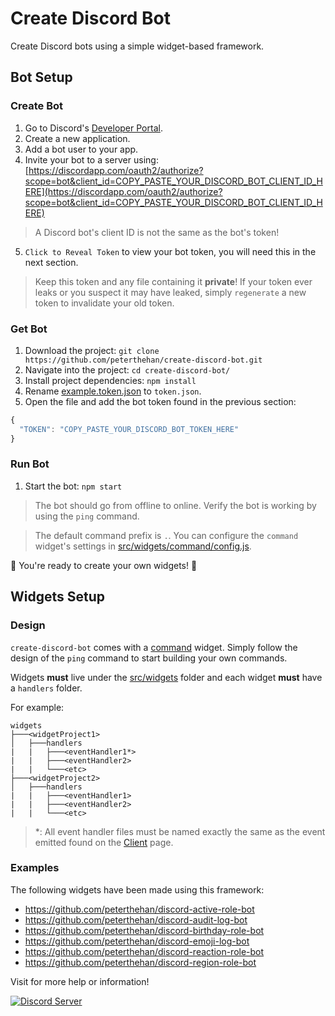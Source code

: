 # Create Discord Bot

Create Discord bots using a simple widget-based framework.

## Bot Setup

### Create Bot

1. Go to Discord's [Developer Portal](https://discordapp.com/developers/applications/).
2. Create a new application.
3. Add a bot user to your app.
4. Invite your bot to a server using: [https://discordapp.com/oauth2/authorize?scope=bot&client_id=COPY_PASTE_YOUR_DISCORD_BOT_CLIENT_ID_HERE](https://discordapp.com/oauth2/authorize?scope=bot&client_id=COPY_PASTE_YOUR_DISCORD_BOT_CLIENT_ID_HERE)

> A Discord bot's client ID is not the same as the bot's token!

5. `Click to Reveal Token` to view your bot token, you will need this in the next section.

> Keep this token and any file containing it **private**! If your token ever leaks or you suspect it may have leaked, simply `regenerate` a new token to invalidate your old token.

### Get Bot

1. Download the project: `git clone https://github.com/peterthehan/create-discord-bot.git`
2. Navigate into the project: `cd create-discord-bot/`
3. Install project dependencies: `npm install`
4. Rename [example.token.json](https://github.com/peterthehan/create-discord-bot/blob/master/example.token.json) to `token.json`.
5. Open the file and add the bot token found in the previous section:

```js
{
  "TOKEN": "COPY_PASTE_YOUR_DISCORD_BOT_TOKEN_HERE"
}
```

### Run Bot

1. Start the bot: `npm start`

> The bot should go from offline to online. Verify the bot is working by using the `ping` command.

> The default command prefix is `.`. You can configure the `command` widget's settings in [src/widgets/command/config.js](https://github.com/peterthehan/create-discord-bot/blob/master/src/widgets/command/config.js).

🎉 You're ready to create your own widgets! 🎉

## Widgets Setup

### Design

`create-discord-bot` comes with a [command](https://github.com/peterthehan/create-discord-bot/blob/master/src/widgets/command/) widget. Simply follow the design of the `ping` command to start building your own commands.

Widgets **must** live under the [src/widgets](https://github.com/peterthehan/create-discord-bot/blob/master/src/widgets/) folder and each widget **must** have a `handlers` folder.

For example:

```
widgets
├───<widgetProject1>
│   ├───handlers
|   |   ├───<eventHandler1*>
|   |   ├───<eventHandler2>
|   |   └───<etc>
├───<widgetProject2>
│   ├───handlers
|   |   ├───<eventHandler1>
|   |   ├───<eventHandler2>
|   |   └───<etc>
```

> \*: All event handler files must be named exactly the same as the event emitted found on the [Client](https://discord.js.org/#/docs/main/master/class/Client) page.

### Examples

The following widgets have been made using this framework:

- https://github.com/peterthehan/discord-active-role-bot
- https://github.com/peterthehan/discord-audit-log-bot
- https://github.com/peterthehan/discord-birthday-role-bot
- https://github.com/peterthehan/discord-emoji-log-bot
- https://github.com/peterthehan/discord-reaction-role-bot
- https://github.com/peterthehan/discord-region-role-bot

Visit for more help or information!

<a href="https://discord.gg/WjEFnzC">
  <img src="https://discordapp.com/api/guilds/258167954913361930/embed.png?style=banner2" title="Discord Server"/>
</a>
